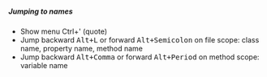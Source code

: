 ##### Jumping to names

- Show menu Ctrl+' (quote)
- Jump backward <kbd>Alt+L</kbd> or forward <kbd>Alt+Semicolon</kbd> on file scope: class name, property name, method name
- Jump backward <kbd>Alt+Comma</kbd> or forward <kbd>Alt+Period</kbd> on method scope: variable name



